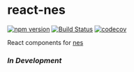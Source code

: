 # react-nes

[![npm version](https://badge.fury.io/js/react-nes.svg)](https://badge.fury.io/js/react-nes)
[![Build Status](https://travis-ci.org/tkh44/react-nes.svg?branch=master)](https://travis-ci.org/tkh44/react-nes)
[![codecov](https://codecov.io/gh/tkh44/react-nes/branch/master/graph/badge.svg)](https://codecov.io/gh/tkh44/react-nes)



React components for [nes](https://github.com/hapijs/nes)

### *In Development*

